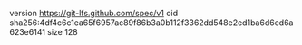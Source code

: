 version https://git-lfs.github.com/spec/v1
oid sha256:4df4c6c1ea65f6957ac89f86b3a0b112f3362dd548e2ed1ba6d6ed6a623e6141
size 128
